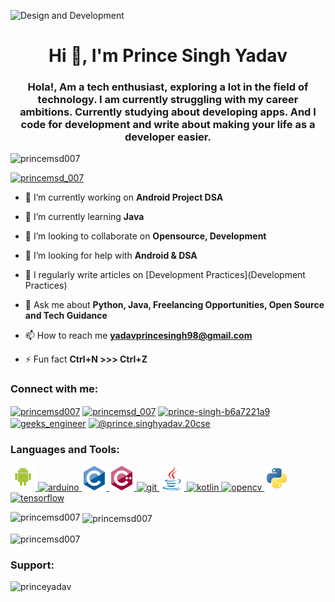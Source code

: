 
![Design and Development ](https://media-exp1.licdn.com/dms/image/C5616AQGuvAF0McA9Xg/profile-displaybackgroundimage-shrink_350_1400/0/1626468035408?e=1632960000&v=beta&t=ZtIfjahGmRZ7h5b1LsCEFDoo1U4Z3zF944JsrYShKYk)

<h1 align="center">Hi 👋, I'm Prince Singh Yadav</h1>
<h3 align="center">Hola!, Am a tech enthusiast, exploring a lot in the field of technology. I am currently struggling with my career ambitions. Currently studying about developing apps. And I code for development and write about making your life as a developer easier.</h3>

<p align="left"> <img src="https://komarev.com/ghpvc/?username=princemsd007&label=Profile%20views&color=0e75b6&style=flat" alt="princemsd007" /> </p>

<p align="left"> <a href="https://twitter.com/princemsd_007" target="blank"><img src="https://img.shields.io/twitter/follow/princemsd_007?logo=twitter&style=for-the-badge" alt="princemsd_007" /></a> </p>

- 🔭 I’m currently working on **Android Project DSA**

- 🌱 I’m currently learning **Java**

- 👯 I’m looking to collaborate on **Opensource, Development**

- 🤝 I’m looking for help with **Android & DSA**

- 📝 I regularly write articles on [Development Practices](Development Practices)

- 💬 Ask me about **Python, Java, Freelancing Opportunities, Open Source and Tech Guidance**

- 📫 How to reach me **yadavprincesingh98@gmail.com**

- ⚡ Fun fact **Ctrl+N >>> Ctrl+Z**

<h3 align="left">Connect with me:</h3>
<p align="left">
<a href="https://dev.to/princemsd007" target="blank"><img align="center" src="https://cdn.jsdelivr.net/npm/simple-icons@3.0.1/icons/dev-dot-to.svg" alt="princemsd007" height="30" width="40" /></a>
<a href="https://twitter.com/princemsd_007" target="blank"><img align="center" src="https://raw.githubusercontent.com/rahuldkjain/github-profile-readme-generator/master/src/images/icons/Social/twitter.svg" alt="princemsd_007" height="30" width="40" /></a>
<a href="https://linkedin.com/in/prince-singh-b6a7221a9" target="blank"><img align="center" src="https://raw.githubusercontent.com/rahuldkjain/github-profile-readme-generator/master/src/images/icons/Social/linked-in-alt.svg" alt="prince-singh-b6a7221a9" height="30" width="40" /></a>
<a href="https://instagram.com/geeks_engineer" target="blank"><img align="center" src="https://raw.githubusercontent.com/rahuldkjain/github-profile-readme-generator/master/src/images/icons/Social/instagram.svg" alt="geeks_engineer" height="30" width="40" /></a>
<a href="https://medium.com/@prince.singhyadav.20cse" target="blank"><img align="center" src="https://raw.githubusercontent.com/rahuldkjain/github-profile-readme-generator/master/src/images/icons/Social/medium.svg" alt="@prince.singhyadav.20cse" height="30" width="40" /></a>
</p>

<h3 align="left">Languages and Tools:</h3>
<p align="left"> <a href="https://developer.android.com" target="_blank"> <img src="https://raw.githubusercontent.com/devicons/devicon/master/icons/android/android-original-wordmark.svg" alt="android" width="40" height="40"/> </a> <a href="https://www.arduino.cc/" target="_blank"> <img src="https://cdn.worldvectorlogo.com/logos/arduino-1.svg" alt="arduino" width="40" height="40"/> </a> <a href="https://www.cprogramming.com/" target="_blank"> <img src="https://raw.githubusercontent.com/devicons/devicon/master/icons/c/c-original.svg" alt="c" width="40" height="40"/> </a> <a href="https://www.w3schools.com/cpp/" target="_blank"> <img src="https://raw.githubusercontent.com/devicons/devicon/master/icons/cplusplus/cplusplus-original.svg" alt="cplusplus" width="40" height="40"/> </a> <a href="https://git-scm.com/" target="_blank"> <img src="https://www.vectorlogo.zone/logos/git-scm/git-scm-icon.svg" alt="git" width="40" height="40"/> </a> <a href="https://www.java.com" target="_blank"> <img src="https://raw.githubusercontent.com/devicons/devicon/master/icons/java/java-original.svg" alt="java" width="40" height="40"/> </a> <a href="https://kotlinlang.org" target="_blank"> <img src="https://www.vectorlogo.zone/logos/kotlinlang/kotlinlang-icon.svg" alt="kotlin" width="40" height="40"/> </a> <a href="https://opencv.org/" target="_blank"> <img src="https://www.vectorlogo.zone/logos/opencv/opencv-icon.svg" alt="opencv" width="40" height="40"/> </a> <a href="https://www.python.org" target="_blank"> <img src="https://raw.githubusercontent.com/devicons/devicon/master/icons/python/python-original.svg" alt="python" width="40" height="40"/> </a> <a href="https://www.tensorflow.org" target="_blank"> <img src="https://www.vectorlogo.zone/logos/tensorflow/tensorflow-icon.svg" alt="tensorflow" width="40" height="40"/> </a> </p>


<p><img align="left" src="https://github-readme-stats.vercel.app/api/top-langs?username=princemsd007&show_icons=true&locale=en&layout=compact" alt="princemsd007" /></p>

<p>&nbsp;<img align="center" src="https://github-readme-stats.vercel.app/api?username=princemsd007&show_icons=true&locale=en" alt="princemsd007" /></p>

<p><img align="center" src="https://github-readme-streak-stats.herokuapp.com/?user=princemsd007&" alt="princemsd007" /></p>


<h3 align="left">Support:</h3>
<p><a href="https://www.buymeacoffee.com/princeyadav"> <img align="left" src="https://cdn.buymeacoffee.com/buttons/v2/default-yellow.png" height="50" width="210" alt="princeyadav" /></a></p><br><br>


